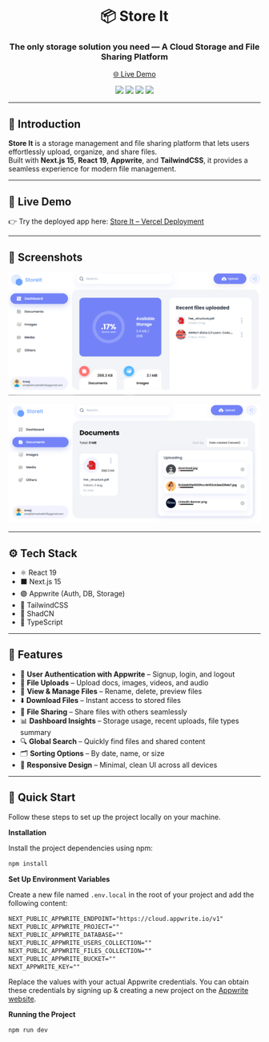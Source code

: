 <h1 align="center">📦 Store It</h1>
<h3 align="center">The only storage solution you need — A Cloud Storage and File Sharing Platform</h3>

<p align="center">
  <a href="https://google-drive-clone-zeta.vercel.app/">🌐 Live Demo</a>
</p>

<p align="center">
  <img src="https://img.shields.io/badge/Next.js-000000?style=for-the-badge&logo=nextdotjs&logoColor=white"/>
  <img src="https://img.shields.io/badge/TypeScript-3178C6?style=for-the-badge&logo=typescript&logoColor=white"/>
  <img src="https://img.shields.io/badge/TailwindCSS-06B6D4?style=for-the-badge&logo=tailwindcss&logoColor=white"/>
  <img src="https://img.shields.io/badge/Appwrite-FD366E?style=for-the-badge&logo=appwrite&logoColor=white"/>
</p>

---

## 🤖 Introduction

**Store It** is a storage management and file sharing platform that lets users effortlessly upload, organize, and share files.  
Built with **Next.js 15**, **React 19**, **Appwrite**, and **TailwindCSS**, it provides a seamless experience for modern file management.

---

## 🚀 Live Demo

👉 Try the deployed app here: [Store It – Vercel Deployment](https://google-drive-clone-zeta.vercel.app/)  

---

## 📸 Screenshots

<p align="center">
  <img src="Store-It.png" width="700" alt="Dashboard Screenshot"/>
</p>

<p align="center">
  <img src="upload.png" width="700" alt="upload"/>
</p>




---
## ⚙️ Tech Stack

- ⚛️ React 19  
- ⬛ Next.js 15  
- 🟣 Appwrite (Auth, DB, Storage)  
- 🎨 TailwindCSS  
- 🧩 ShadCN  
- 🔵 TypeScript  

---

## 🔋 Features

- 🔐 **User Authentication with Appwrite** – Signup, login, and logout  
- 📂 **File Uploads** – Upload docs, images, videos, and audio  
- 👀 **View & Manage Files** – Rename, delete, preview files  
- ⬇️ **Download Files** – Instant access to stored files  
- 🤝 **File Sharing** – Share files with others seamlessly  
- 📊 **Dashboard Insights** – Storage usage, recent uploads, file types summary  
- 🔍 **Global Search** – Quickly find files and shared content  
- 🗂️ **Sorting Options** – By date, name, or size  
- 📱 **Responsive Design** – Minimal, clean UI across all devices  

---

## <a name="quick-start">🤸 Quick Start</a>

Follow these steps to set up the project locally on your machine.

**Installation**

Install the project dependencies using npm:

```bash
npm install
```

**Set Up Environment Variables**

Create a new file named `.env.local` in the root of your project and add the following content:

```env
NEXT_PUBLIC_APPWRITE_ENDPOINT="https://cloud.appwrite.io/v1"
NEXT_PUBLIC_APPWRITE_PROJECT=""
NEXT_PUBLIC_APPWRITE_DATABASE=""
NEXT_PUBLIC_APPWRITE_USERS_COLLECTION=""
NEXT_PUBLIC_APPWRITE_FILES_COLLECTION=""
NEXT_PUBLIC_APPWRITE_BUCKET=""
NEXT_APPWRITE_KEY=""
```

Replace the values with your actual Appwrite credentials. You can obtain these credentials by signing up &
creating a new project on the [Appwrite website](https://appwrite.io/).

**Running the Project**

```bash
npm run dev
```
